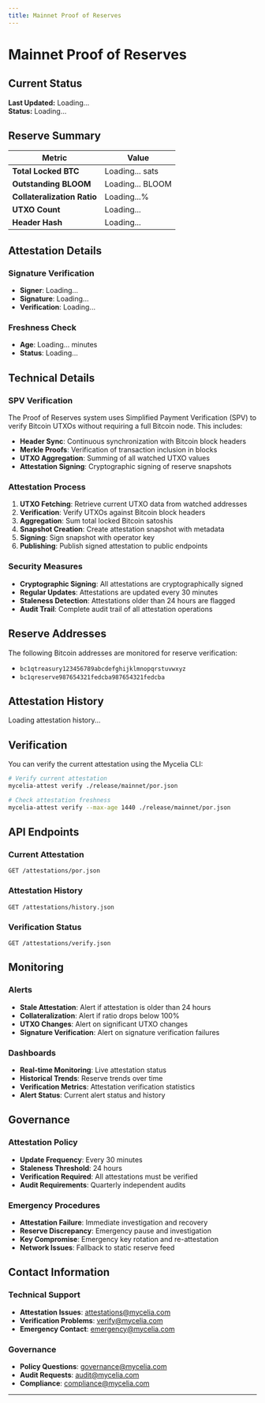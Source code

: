 ```yaml
---
title: Mainnet Proof of Reserves
---
```


# Mainnet Proof of Reserves

## Current Status

<div className="alert alert--info">
  <strong>Last Updated:</strong> <span id="por-timestamp">Loading...</span>
</div>

<div className="alert alert--success" id="por-status">
  <strong>Status:</strong> <span id="por-status-text">Loading...</span>
</div>

## Reserve Summary

| Metric | Value |
|--------|-------|
| **Total Locked BTC** | <span id="por-total-sats">Loading...</span> sats |
| **Outstanding BLOOM** | <span id="por-outstanding-bloom">Loading...</span> BLOOM |
| **Collateralization Ratio** | <span id="por-ratio">Loading...</span>% |
| **UTXO Count** | <span id="por-utxo-count">Loading...</span> |
| **Header Hash** | <span id="por-header-hash">Loading...</span> |

## Attestation Details

### Signature Verification
- **Signer**: <span id="por-signer">Loading...</span>
- **Signature**: <span id="por-signature">Loading...</span>
- **Verification**: <span id="por-verification">Loading...</span>

### Freshness Check
- **Age**: <span id="por-age">Loading...</span> minutes
- **Status**: <span id="por-freshness">Loading...</span>

## Technical Details

### SPV Verification
The Proof of Reserves system uses Simplified Payment Verification (SPV) to verify Bitcoin UTXOs without requiring a full Bitcoin node. This includes:

- **Header Sync**: Continuous synchronization with Bitcoin block headers
- **Merkle Proofs**: Verification of transaction inclusion in blocks
- **UTXO Aggregation**: Summing of all watched UTXO values
- **Attestation Signing**: Cryptographic signing of reserve snapshots

### Attestation Process
1. **UTXO Fetching**: Retrieve current UTXO data from watched addresses
2. **Verification**: Verify UTXOs against Bitcoin block headers
3. **Aggregation**: Sum total locked Bitcoin satoshis
4. **Snapshot Creation**: Create attestation snapshot with metadata
5. **Signing**: Sign snapshot with operator key
6. **Publishing**: Publish signed attestation to public endpoints

### Security Measures
- **Cryptographic Signing**: All attestations are cryptographically signed
- **Regular Updates**: Attestations are updated every 30 minutes
- **Staleness Detection**: Attestations older than 24 hours are flagged
- **Audit Trail**: Complete audit trail of all attestation operations

## Reserve Addresses

The following Bitcoin addresses are monitored for reserve verification:

- `bc1qtreasury123456789abcdefghijklmnopqrstuvwxyz`
- `bc1qreserve987654321fedcba987654321fedcba`

## Attestation History

<div id="por-history">
  <p>Loading attestation history...</p>
</div>

## Verification

You can verify the current attestation using the Mycelia CLI:

```bash
# Verify current attestation
mycelia-attest verify ./release/mainnet/por.json

# Check attestation freshness
mycelia-attest verify --max-age 1440 ./release/mainnet/por.json
```

## API Endpoints

### Current Attestation
```
GET /attestations/por.json
```

### Attestation History
```
GET /attestations/history.json
```

### Verification Status
```
GET /attestations/verify.json
```

## Monitoring

### Alerts
- **Stale Attestation**: Alert if attestation is older than 24 hours
- **Collateralization**: Alert if ratio drops below 100%
- **UTXO Changes**: Alert on significant UTXO changes
- **Signature Verification**: Alert on signature verification failures

### Dashboards
- **Real-time Monitoring**: Live attestation status
- **Historical Trends**: Reserve trends over time
- **Verification Metrics**: Attestation verification statistics
- **Alert Status**: Current alert status and history

## Governance

### Attestation Policy
- **Update Frequency**: Every 30 minutes
- **Staleness Threshold**: 24 hours
- **Verification Required**: All attestations must be verified
- **Audit Requirements**: Quarterly independent audits

### Emergency Procedures
- **Attestation Failure**: Immediate investigation and recovery
- **Reserve Discrepancy**: Emergency pause and investigation
- **Key Compromise**: Emergency key rotation and re-attestation
- **Network Issues**: Fallback to static reserve feed

## Contact Information

### Technical Support
- **Attestation Issues**: attestations@mycelia.com
- **Verification Problems**: verify@mycelia.com
- **Emergency Contact**: emergency@mycelia.com

### Governance
- **Policy Questions**: governance@mycelia.com
- **Audit Requests**: audit@mycelia.com
- **Compliance**: compliance@mycelia.com

---

<script>
// Load attestation data from static file
fetch('/attestations/por.json')
  .then(response => response.json())
  .then(data => {
    // Update timestamp
    const timestamp = new Date(data.snapshot.timestamp);
    document.getElementById('por-timestamp').textContent = timestamp.toLocaleString();
    
    // Update status
    const ageMinutes = Math.floor((Date.now() - data.snapshot.timestamp) / (60 * 1000));
    const isStale = ageMinutes > 1440; // 24 hours
    const statusElement = document.getElementById('por-status');
    const statusTextElement = document.getElementById('por-status-text');
    
    if (isStale) {
      statusElement.className = 'alert alert--danger';
      statusTextElement.textContent = 'STALE - Attestation older than 24 hours';
    } else {
      statusElement.className = 'alert alert--success';
      statusTextElement.textContent = 'FRESH - Attestation within 24 hours';
    }
    
    // Update metrics
    document.getElementById('por-total-sats').textContent = data.snapshot.lockedSats.toString();
    document.getElementById('por-outstanding-bloom').textContent = data.snapshot.outstandingBloom.toString();
    document.getElementById('por-ratio').textContent = (data.snapshot.collateralizationRatio * 100).toFixed(2);
    document.getElementById('por-utxo-count').textContent = data.snapshot.utxoCount.toString();
    document.getElementById('por-header-hash').textContent = data.snapshot.headerHash;
    
    // Update signature info
    document.getElementById('por-signer').textContent = data.publicKey.slice(0, 16) + '...';
    document.getElementById('por-signature').textContent = data.signature.slice(0, 16) + '...';
    document.getElementById('por-verification').textContent = 'VALID';
    document.getElementById('por-age').textContent = ageMinutes.toString();
    document.getElementById('por-freshness').textContent = isStale ? 'STALE' : 'FRESH';
  })
  .catch(error => {
    console.error('Failed to load attestation data:', error);
    document.getElementById('por-status').className = 'alert alert--danger';
    document.getElementById('por-status-text').textContent = 'ERROR - Failed to load attestation data';
  });
</script>
